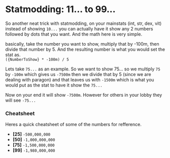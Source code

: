 # Statmodding: 11... to 99...  
So another neat trick with statmodding, on your mainstats (int, str, dex, vit) instead of showing `10...` you can actually have it show any 2 numbers followed by dots that you want. And the math here is very simple.  
  
basically, take the number you want to show, multiply that by -100m, then divide that number by 5. And the resulting number is what you would set the stat as.  
`({NumberToShow} * -100m) / 5`  
  
Lets take `75...` as an example. So we want to show 75... so we multiply `75` by `-100m` which gives us `-7500m` then we divide that by 5 (since we are dealing with paragon) and that leaves us with `-1500m` which is what you would put as the stat to have it show the `75...`  
  
Now on your end it will show `-7500m`. However for others in your lobby they will see `-75...`  

### Cheatsheet  
Heres a quick cheatsheet of some of the numbers for refference.  
* **[25]** `-500,000,000`  
* **[50]** `-1,000,000,000`  
* **[75]** `-1,500,000,000`  
* **[99]** `-1,980,000,000`  
